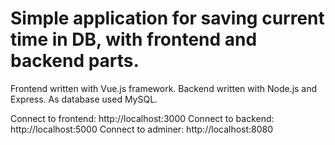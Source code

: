 # Simple application for saving current time in DB, with frontend and backend parts.

Frontend written with Vue.js framework.
Backend written with Node.js and Express.
As database used MySQL.

Connect to frontend: http://localhost:3000
Connect to backend: http://localhost:5000
Connect to adminer: http://localhost:8080